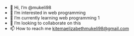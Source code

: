 - 👋 Hi, I’m @mukeli98
- 👀 I’m interested in web programming
- 🌱 I’m currently learning web programming 1
- 💞️ I’m looking to collaborate on this
- 📫 How to reach me kitemaelizabethmukeli98@gmail.com

<!---
mukeli98/mukeli98 is a ✨ special ✨ repository because its `README.md` (this file) appears on your GitHub profile.
You can click the Preview link to take a look at your changes.
--->
